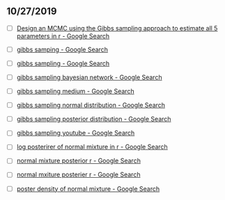 

## 10/27/2019

- [ ] [Design an MCMC using the Gibbs sampling approach to estimate all 5 parameters in r - Google Search](https://www.google.com/search?newwindow=1&sxsrf=ACYBGNTnRz4KvXmrYWceyDdfptXmabP8dA%3A1571753368973&ei=mA2vXdyNO_SXr7wPlf6OyAs&q=Design+an+MCMC+using+the+Gibbs+sampling+approach+to+estimate+all+5+parameters+in+r&oq=Design+an+MCMC+using+the+Gibbs+sampling+approach+to+estimate+all+5+parameters+in+r&gs_l=psy-ab.3..0i71l8.50651.52215..52451...0.2..0.0.0.......0....1..gws-wiz.a0La5-Toju8&ved=0ahUKEwjcue3JhbDlAhX0y4sBHRW_A7kQ4dUDCAs&uact=5)

- [ ] [gibbs samping - Google Search](https://www.google.com/search?q=gibbs+samping&oq=gibbs+samping&aqs=chrome..69i57j69i59j0l10.7208j0j1&sourceid=chrome&ie=UTF-8)

- [ ] [gibbs sampling - Google Search](https://www.google.com/search?newwindow=1&sxsrf=ACYBGNT_8mOBX-Hs2AUMVIsU6g93B3cnYQ:1571756121894&q=gibbs+sampling&tbm=isch&source=univ&sa=X&ved=2ahUKEwjVoMbqj7DlAhVIyosBHW1TA8oQiR56BAhhEBA)

- [ ] [gibbs sampling bayesian network - Google Search](https://www.google.com/search?newwindow=1&sxsrf=ACYBGNT_8mOBX-Hs2AUMVIsU6g93B3cnYQ:1571756121894&q=gibbs+sampling+bayesian+network&sa=X&ved=2ahUKEwjVoMbqj7DlAhVIyosBHW1TA8oQ1QIoBnoECGgQBw)

- [ ] [gibbs sampling medium - Google Search](https://www.google.com/search?newwindow=1&sxsrf=ACYBGNT_8mOBX-Hs2AUMVIsU6g93B3cnYQ:1571756121894&q=gibbs+sampling+medium&sa=X&ved=2ahUKEwjVoMbqj7DlAhVIyosBHW1TA8oQ1QIoA3oECGgQBA)

- [ ] [gibbs sampling normal distribution - Google Search](https://www.google.com/search?newwindow=1&sxsrf=ACYBGNT_8mOBX-Hs2AUMVIsU6g93B3cnYQ:1571756121894&q=gibbs+sampling+normal+distribution&sa=X&ved=2ahUKEwjVoMbqj7DlAhVIyosBHW1TA8oQ1QIoBHoECGgQBQ)

- [ ] [gibbs sampling posterior distribution - Google Search](https://www.google.com/search?newwindow=1&sxsrf=ACYBGNT_8mOBX-Hs2AUMVIsU6g93B3cnYQ:1571756121894&q=gibbs+sampling+posterior+distribution&sa=X&ved=2ahUKEwjVoMbqj7DlAhVIyosBHW1TA8oQ1QIoB3oECGgQCA)

- [ ] [gibbs sampling youtube - Google Search](https://www.google.com/search?newwindow=1&sxsrf=ACYBGNT_8mOBX-Hs2AUMVIsU6g93B3cnYQ:1571756121894&q=gibbs+sampling+youtube&sa=X&ved=2ahUKEwjVoMbqj7DlAhVIyosBHW1TA8oQ1QIoAnoECGgQAw)

- [ ] [log posterirer of normal mixture in r - Google Search](https://www.google.com/search?q=log+posterirer+of+normal+mixture+in+r&oq=log+posterirer+of+normal+mixture+in+r&aqs=chrome..69i57.13770j1j9&sourceid=chrome&ie=UTF-8)

- [ ] [normal mixture posterior r - Google Search](https://www.google.com/search?newwindow=1&sxsrf=ACYBGNRrcdXCNXaACblFihIt1yZiOCOVPQ:1572143287958&q=normal+mixture+posterior+r&tbm=isch&source=univ&sa=X&ved=2ahUKEwimxduRsrvlAhUPGKYKHZl0DbMQsAR6BAgGEAE)

- [ ] [normal mxiture posterier r - Google Search](https://www.google.com/search?q=normal+mxiture+posterier+r&oq=normal+mxiture+posterier+r&aqs=chrome..69i57j69i64.13740j0j1&sourceid=chrome&ie=UTF-8)

- [ ] [poster density of normal mixture - Google Search](https://www.google.com/search?q=poster+density+of+normal+mixture&oq=poster+density+of+normal+mixture&aqs=chrome..69i57j33.11773j1j1&sourceid=chrome&ie=UTF-8)
